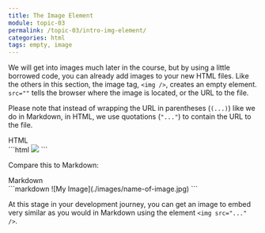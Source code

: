 ```yaml
---
title: The Image Element
module: topic-03
permalink: /topic-03/intro-img-element/
categories: html
tags: empty, image
---
```


<div class="divider-heading"></div>

We will get into images much later in the course, but by using a little borrowed code, you can already add images to your new HTML files. Like the others in this section, the image tag, `<img />`, creates an empty element. `src=""` tells the browser where the image is located, or the URL to the file.

Please note that instead of wrapping the URL in parentheses (`(...)`) like we do in Markdown, in HTML, we use quotations (`"..."`) to contain the URL to the file.

<div id="code-heading">HTML</div>
```html
<img src="./images/name-of-image.jpg" />
```


Compare this to Markdown:


<div id="code-heading" style="margin-top: 0 !important;">Markdown</div>
```markdown
![My Image](./images/name-of-image.jpg)
```


At this stage in your development journey, you can get an image to embed very similar as you would in Markdown using the element `<img src="..." />`.


<div class="external-embed">
  <p data-height="400" data-theme-id="30567" data-slug-hash="MQbOdj" data-default-tab="html,result" data-user="Media-Ed-Online" data-pen-title="HTML Image Element Src Attribute" class="codepen"></p>
</div>
